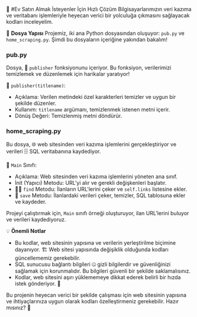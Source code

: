 🚀 #Ev Satın Almak İsteyenler İçin Hızlı Çözüm
Bilgisayarlarımızın veri kazıma ve veritabanı işlemleriyle heyecan verici bir yolculuğa çıkmasını sağlayacak kodları inceleyelim.

📂 **Dosya Yapısı**
Projemiz, iki ana Python dosyasından oluşuyor: `pub.py` ve `home_scraping.py`. Şimdi bu dosyaların içeriğine yakından bakalım!

### pub.py
Dosya, 🧹 `publisher` fonksiyonunu içeriyor. Bu fonksiyon, verilerimizi temizlemek ve düzenlemek için harikalar yaratıyor!

🔮 `publisher(titlename)`:
- Açıklama: Verilen metindeki özel karakterleri temizler ve uygun bir şekilde düzenler.
- Kullanım: `titlename` argümanı, temizlenmek istenen metni içerir.
- Dönüş Değeri: Temizlenmiş metni döndürür.

### home_scraping.py
Bu dosya, 🌐 web sitesinden veri kazıma işlemlerini gerçekleştiriyor ve verileri 🗄️ SQL veritabanına kaydediyor.

🚀 `Main` Sınıfı:
- Açıklama: Web sitesinden veri kazıma işlemlerini yöneten ana sınıf.
- İnit (Yapıcı) Metodu: URL'yi alır ve gerekli değişkenleri başlatır.
- 🕵️‍♀️ `find` Metodu: İlanların URL'lerini çeker ve `self.links` listesine ekler.
- 💾 `save` Metodu: İlanlardaki verileri çeker, temizler, SQL tablosuna ekler ve kaydeder.

Projeyi çalıştırmak için, `Main` sınıfı örneği oluşturuyor, ilan URL'lerini buluyor ve verileri kaydediyoruz.

💡 **Önemli Notlar**
- Bu kodlar, web sitesinin yapısına ve verilerin yerleştirilme biçimine dayanıyor. 🏗️ Web sitesi yapısında değişiklik olduğunda kodları güncellememiz gerekebilir.
- SQL sunucusu bağlantı bilgileri 🤐 gizli bilgilerdir ve güvenliğinizi sağlamak için korunmalıdır. Bu bilgileri güvenli bir şekilde saklamalısınız.
- Kodlar, web sitesini aşırı yüklememeye dikkat ederek belirli bir hızda istek gönderiyor. 🚦

Bu projenin heyecan verici bir şekilde çalışması için web sitesinin yapısına ve ihtiyaçlarınıza uygun olarak kodları özelleştirmeniz gerekebilir. Hazır mısınız? 🚀

